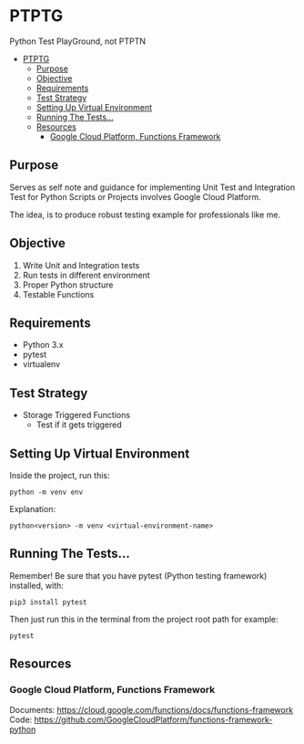 # PTPTG
Python Test PlayGround, not PTPTN

- [PTPTG](#ptptg)
  - [Purpose](#purpose)
  - [Objective](#objective)
  - [Requirements](#requirements)
  - [Test Strategy](#test-strategy)
  - [Setting Up Virtual Environment](#setting-up-virtual-environment)
  - [Running The Tests...](#running-the-tests)
  - [Resources](#resources)
    - [Google Cloud Platform, Functions Framework](#google-cloud-platform-functions-framework)

## Purpose

Serves as self note and guidance for implementing Unit Test and Integration Test for Python Scripts or Projects involves Google Cloud Platform. 

The idea, is to produce robust testing example for professionals like me.

## Objective

1) Write Unit and Integration tests
2) Run tests in different environment
3) Proper Python structure
4) Testable Functions

## Requirements

* Python 3.x
* pytest
* virtualenv

## Test Strategy

* Storage Triggered Functions
  * Test if it gets triggered

## Setting Up Virtual Environment

Inside the project, run this:
```
python -m venv env
```

Explanation:
```
python<version> -m venv <virtual-environment-name>
```

## Running The Tests...

Remember! Be sure that you have pytest (Python testing framework) installed, with:

```
pip3 install pytest
```

Then just run this in the terminal from the project root path for example:
```
pytest
```

## Resources
### Google Cloud Platform, Functions Framework

Documents:  https://cloud.google.com/functions/docs/functions-framework
Code: https://github.com/GoogleCloudPlatform/functions-framework-python